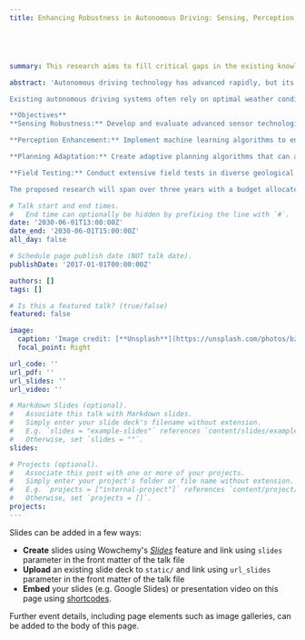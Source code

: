 ```yaml
---
title: Enhancing Robustness in Autonomous Driving: Sensing, Perception, and Planning Under Adverse Geological Conditions





summary: This research aims to fill critical gaps in the existing knowledge base surrounding autonomous driving technologies under challenging geological conditions.

abstract: 'Autonomous driving technology has advanced rapidly, but its reliability is still challenged by adverse geological conditions such as heavy rain, snow, fog, and rough terrains. These conditions can significantly hinder the effectiveness of sensing, perception, and planning algorithms, which are crucial for safe navigation. This research aims to investigate and enhance the robustness of autonomous driving systems under these challenging environments.

Existing autonomous driving systems often rely on optimal weather conditions for accurate functioning. However, geological variability can lead to performance degradation. Previous studies have shown the potential for machine learning and sensor fusion to mitigate these challenges, but comprehensive approaches combining these elements in real-world scenarios remain limited.

**Objectives**
**Sensing Robustness:** Develop and evaluate advanced sensor technologies and fusion techniques to improve data collection in adverse conditions.

**Perception Enhancement:** Implement machine learning algorithms to enhance object detection and classification, ensuring accurate perception despite degraded sensor data.

**Planning Adaptation:** Create adaptive planning algorithms that can adjust driving strategies based on real-time environmental assessments and sensor inputs.

**Field Testing:** Conduct extensive field tests in diverse geological conditions to validate the proposed methods and algorithms.

The proposed research will span over three years with a budget allocated for equipment, personnel, and field testing. A detailed budget breakdown and timeline will be provided upon request.'

# Talk start and end times.
#   End time can optionally be hidden by prefixing the line with `#`.
date: '2030-06-01T13:00:00Z'
date_end: '2030-06-01T15:00:00Z'
all_day: false

# Schedule page publish date (NOT talk date).
publishDate: '2017-01-01T00:00:00Z'

authors: []
tags: []

# Is this a featured talk? (true/false)
featured: false

image:
  caption: 'Image credit: [**Unsplash**](https://unsplash.com/photos/bzdhc5b3Bxs)'
  focal_point: Right

url_code: ''
url_pdf: ''
url_slides: ''
url_video: ''

# Markdown Slides (optional).
#   Associate this talk with Markdown slides.
#   Simply enter your slide deck's filename without extension.
#   E.g. `slides = "example-slides"` references `content/slides/example-slides.md`.
#   Otherwise, set `slides = ""`.
slides:

# Projects (optional).
#   Associate this post with one or more of your projects.
#   Simply enter your project's folder or file name without extension.
#   E.g. `projects = ["internal-project"]` references `content/project/deep-learning/index.md`.
#   Otherwise, set `projects = []`.
projects:
---
```


Slides can be added in a few ways:

- **Create** slides using Wowchemy's [_Slides_](https://docs.hugoblox.com/managing-content/#create-slides) feature and link using `slides` parameter in the front matter of the talk file
- **Upload** an existing slide deck to `static/` and link using `url_slides` parameter in the front matter of the talk file
- **Embed** your slides (e.g. Google Slides) or presentation video on this page using [shortcodes](https://docs.hugoblox.com/writing-markdown-latex/).

Further event details, including page elements such as image galleries, can be added to the body of this page.

